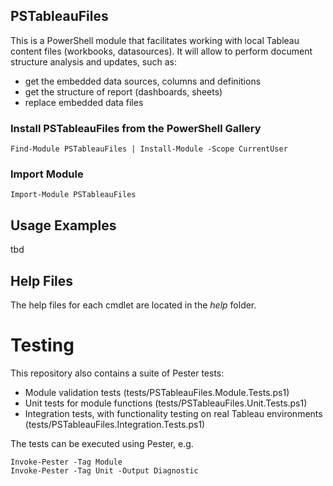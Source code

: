 ## PSTableauFiles
This is a PowerShell module that facilitates working with local Tableau content files (workbooks, datasources).
It will allow to perform document structure analysis and updates, such as:
- get the embedded data sources, columns and definitions
- get the structure of report (dashboards, sheets)
- replace embedded data files

### Install PSTableauFiles from the PowerShell Gallery

    Find-Module PSTableauFiles | Install-Module -Scope CurrentUser

### Import Module

    Import-Module PSTableauFiles

## Usage Examples

tbd

## Help Files
The help files for each cmdlet are located in the *help* folder.

# Testing
This repository also contains a suite of Pester tests:
- Module validation tests (tests/PSTableauFiles.Module.Tests.ps1)
- Unit tests for module functions (tests/PSTableauFiles.Unit.Tests.ps1)
- Integration tests, with functionality testing on real Tableau environments (tests/PSTableauFiles.Integration.Tests.ps1)

The tests can be executed using Pester, e.g.

    Invoke-Pester -Tag Module
    Invoke-Pester -Tag Unit -Output Diagnostic
